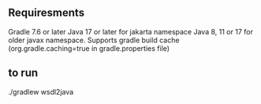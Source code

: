 ## Requiresments
Gradle 7.6 or later
Java 17 or later for jakarta namespace
Java 8, 11 or 17 for older javax namespace.
Supports gradle build cache (org.gradle.caching=true in gradle.properties file)

## to run
./gradlew wsdl2java